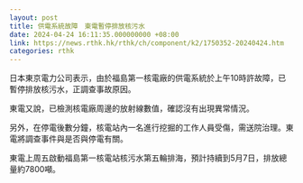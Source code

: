 ```yaml
---
layout: post
title: 供電系統故障　東電暫停排放核污水
date: 2024-04-24 16:11:35.000000000 +08:00
link: https://news.rthk.hk/rthk/ch/component/k2/1750352-20240424.htm
categories: rthk
---
```


日本東京電力公司表示，由於福島第一核電廠的供電系統於上午10時許故障，已暫停排放核污水，正調查事故原因。

東電又說，已檢測核電廠周邊的放射線數值，確認沒有出現異常情況。

另外，在停電後數分鐘，核電站內一名進行挖掘的工作人員受傷，需送院治理。東電將調查事件與是否與停電有關。

東電上周五啟動福島第一核電站核污水第五輪排海，預計持續到5月7日，排放總量約7800噸。
